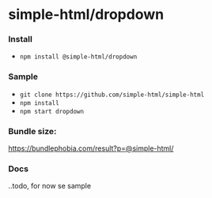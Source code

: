 # simple-html/dropdown



### Install

-   `npm install @simple-html/dropdown`

### Sample

-   `git clone https://github.com/simple-html/simple-html`
-   `npm install`
-   `npm start dropdown`

### Bundle size:

https://bundlephobia.com/result?p=@simple-html/<dropdown>

### Docs

..todo, for now se sample